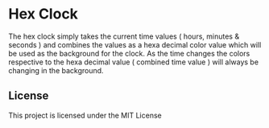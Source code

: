 # Hex Clock

The hex clock simply takes the current time values ( hours, minutes & seconds ) and combines the values as a hexa decimal color value which will be used as the background for the clock. As the time changes the colors respective to the hexa decimal value ( combined time value ) will always be changing in the background.

## License

This project is licensed under the MIT License 
